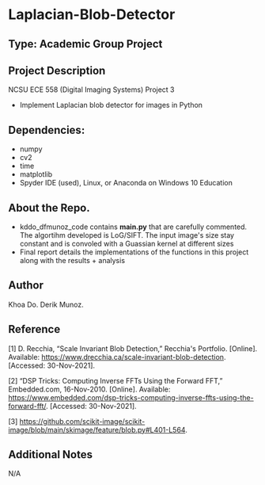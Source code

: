 # Laplacian-Blob-Detector

## Type: Academic Group Project

## Project Description
NCSU ECE 558 (Digital Imaging Systems) Project 3
  - Implement Laplacian blob detector for images in Python

## Dependencies:
  - numpy
  - cv2
  - time
  - matplotlib
  - Spyder IDE (used), Linux, or Anaconda on Windows 10 Education
  
## About the Repo.
  - kddo_dfmunoz_code contains **main.py** that are carefully commented.  The algortihm developed is LoG/SIFT.  The input image's size stay constant and is convoled with a Guassian kernel at different sizes
  - Final report details the implementations of the functions in this project along with the results + analysis

## Author
Khoa Do. Derik Munoz.

## Reference
[1]  D. Recchia, “Scale Invariant Blob Detection,” Recchia's Portfolio. [Online]. Available: https://www.drecchia.ca/scale-invariant-blob-detection. [Accessed: 30-Nov-2021].

[2] “DSP Tricks: Computing Inverse FFTs Using the Forward FFT,” Embedded.com, 16-Nov-2010. [Online]. Available: https://www.embedded.com/dsp-tricks-computing-inverse-ffts-using-the-forward-fft/. [Accessed: 30-Nov-2021].

[3] https://github.com/scikit-image/scikit-image/blob/main/skimage/feature/blob.py#L401-L564.

## Additional Notes
N/A
